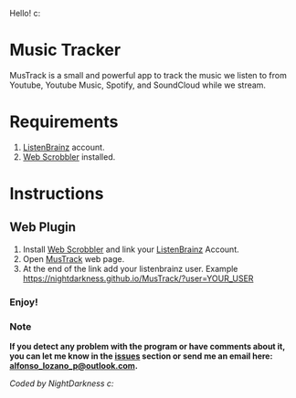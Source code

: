 Hello! c:

# Music Tracker

MusTrack is a small and powerful app to track the music we listen to from Youtube, Youtube Music, Spotify, and SoundCloud while we stream.

# Requirements

1) [ListenBrainz](https://listenbrainz.org/) account.
2) [Web Scrobbler](https://web-scrobbler.com/) installed.

# Instructions

## Web Plugin

1) Install [Web Scrobbler](https://web-scrobbler.com/) and link your [ListenBrainz](https://listenbrainz.org/) Account.
2) Open [MusTrack](https://nightdarkness.github.io/MusTrack/) web page.
3) At the end of the link add your listenbrainz user. Example https://nightdarkness.github.io/MusTrack/?user=YOUR_USER


### Enjoy!

### Note

**If you detect any problem with the program or have comments about it, you can let me know in the [issues](https://github.com/NIghtDarkness/MusTrack/issues) section or send me an email here: alfonso_lozano_p@outlook.com.**

_Coded by NightDarkness c:_
